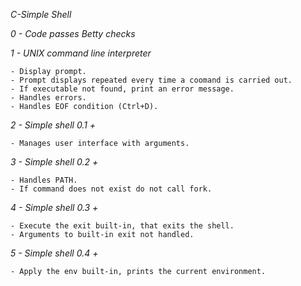 *C-Simple Shell*

*0 - Code passes Betty checks*

*1 - UNIX command line interpreter*

	- Display prompt.
	- Prompt displays repeated every time a coomand is carried out.
	- If executable not found, print an error message.
	- Handles errors.
	- Handles EOF condition (Ctrl+D).

*2 - Simple shell 0.1 +*

	- Manages user interface with arguments.

*3 - Simple shell 0.2 +*

	- Handles PATH.
	- If command does not exist do not call fork.

*4 - Simple shell 0.3 +*

	- Execute the exit built-in, that exits the shell.
	- Arguments to built-in exit not handled.

*5 - Simple shell 0.4 +*

	- Apply the env built-in, prints the current environment.
